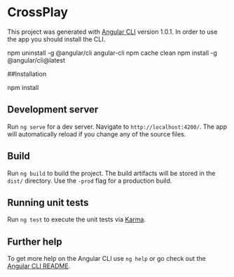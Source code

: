 # CrossPlay

This project was generated with [Angular CLI](https://github.com/angular/angular-cli) version 1.0.1.
In order to use the app you should install the CLI.

npm uninstall -g @angular/cli angular-cli
npm cache clean
npm install -g @angular/cli@latest

##Installation

npm install

## Development server

Run `ng serve` for a dev server. Navigate to `http://localhost:4200/`. The app will automatically reload if you change any of the source files.

## Build

Run `ng build` to build the project. The build artifacts will be stored in the `dist/` directory. Use the `-prod` flag for a production build.

## Running unit tests

Run `ng test` to execute the unit tests via [Karma](https://karma-runner.github.io).


## Further help

To get more help on the Angular CLI use `ng help` or go check out the [Angular CLI README](https://github.com/angular/angular-cli/blob/master/README.md).
